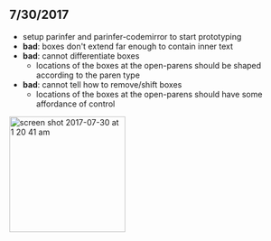## 7/30/2017

- setup parinfer and parinfer-codemirror to start prototyping
- __bad__: boxes don't extend far enough to contain inner text
- __bad__: cannot differentiate boxes
  - locations of the boxes at the open-parens should be shaped according to the paren type
- __bad__: cannot tell how to remove/shift boxes
  - locations of the boxes at the open-parens should have some affordance of control

<img width="205" alt="screen shot 2017-07-30 at 1 20 41 am" src="https://user-images.githubusercontent.com/116838/28751137-59310c00-74c5-11e7-8184-a2527d64ef68.png">

